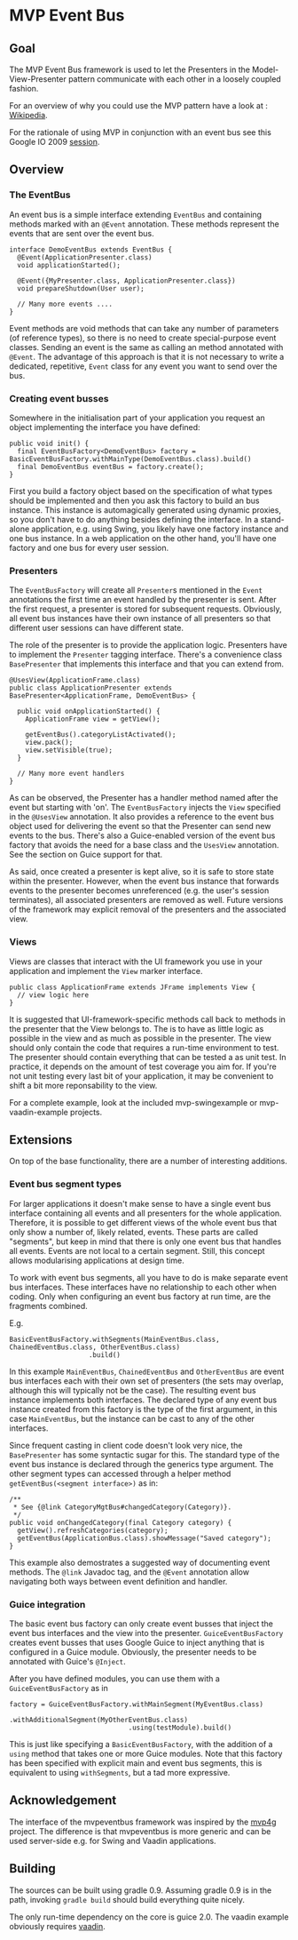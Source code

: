 MVP Event Bus
=============

Goal
----

The MVP Event Bus framework is used to let the Presenters in the Model-View-Presenter pattern communicate with each other in a loosely coupled fashion.

For an overview of why you could use the MVP pattern have a look at : [Wikipedia](http://en.wikipedia.org/wiki/Model-view-presenter).

For the rationale of using MVP in conjunction with an event bus see this Google IO 2009 [session](http://code.google.com/events/io/2009/sessions/GoogleWebToolkitBestPractices.html).

Overview
--------

### The EventBus

An event bus is a simple interface extending `EventBus` and containing methods marked with an `@Event` annotation. These methods represent the events that are sent over the event bus.

    interface DemoEventBus extends EventBus {
      @Event(ApplicationPresenter.class)
      void applicationStarted();

      @Event({MyPresenter.class, ApplicationPresenter.class})
      void prepareShutdown(User user);

      // Many more events ....
    }

Event methods are void methods that can take any number of parameters (of reference types), so there is no need to create special-purpose event classes. Sending an event is the same as calling an method annotated with `@Event`. The advantage of this approach is that it is not necessary to write a dedicated, repetitive, `Event` class for any event you want to send over the bus.

### Creating event busses

Somewhere in the initialisation part of your application you request an object implementing the interface you have defined:

    public void init() {
      final EventBusFactory<DemoEventBus> factory = BasicEventBusFactory.withMainType(DemoEventBus.class).build()
      final DemoEventBus eventBus = factory.create();
    }

First you build a factory object based on the specification of what types should be implemented and then you ask this factory to build an bus instance. This instance is automagically generated using dynamic proxies, so you don't have to do anything besides defining the interface. In a stand-alone application, e.g. using Swing, you  likely have one factory instance and one bus instance. In a web application on the other hand, you'll have one factory and one bus for every user session.


### Presenters

The `EventBusFactory` will create all `Presenter`s mentioned in the `Event` annotations the first time an event handled by the presenter is sent. After the first request, a presenter is stored for subsequent requests. Obviously, all event bus instances have their own instance of all presenters so that different user sessions can have different state.

The role of the presenter is to provide the application logic. Presenters have to implement the `Presenter` tagging interface. There's a convenience class `BasePresenter` that implements this interface and that you can extend from.

    @UsesView(ApplicationFrame.class)
    public class ApplicationPresenter extends BasePresenter<ApplicationFrame, DemoEventBus> {

      public void onApplicationStarted() {
        ApplicationFrame view = getView();

        getEventBus().categoryListActivated();
        view.pack();
        view.setVisible(true);
      }
   
      // Many more event handlers
    }

As can be observed, the Presenter has a handler method named after the event but starting with 'on'. The `EventBusFactory` injects the `View` specified in the `@UsesView` annotation. It also provides a reference to the event bus object used for delivering the event so that the Presenter can send new events to the bus. There's also a Guice-enabled version of the event bus factory that avoids the need for a base class and the `UsesView` annotation. See the section on Guice support for that.

As said, once created a presenter is kept alive, so it is safe to store state within the presenter. However, when the event bus instance that forwards events to the presenter becomes unreferenced (e.g. the user's session terminates), all associated presenters are removed as well.  Future versions of the framework may explicit removal of the presenters and the associated view.

### Views

Views are classes that interact with the UI framework you use in your application and implement the `View` marker interface.

    public class ApplicationFrame extends JFrame implements View {
      // view logic here
    }

It is suggested that UI-framework-specific methods call back to methods in the presenter that the View belongs to. The is to have as little logic as possible in the view and as much as possible in the presenter. The view should only contain the code that requires a run-time environment to test. The presenter should contain everything that can be tested a as unit test. In practice, it depends on the amount of test coverage you aim for. If you're not unit testing every last bit of your application, it may be convenient to shift a bit more reponsability to the view.

For a complete example, look at the included mvp-swingexample or mvp-vaadin-example projects.

## Extensions

On top of the base functionality, there are a number of interesting additions.

### Event bus segment types

For larger applications it doesn't make sense to have a single event bus interface containing all events and all presenters for the whole application. Therefore, it is possible to get different views of the whole event bus that only show a number of, likely related, events. These parts are called "segments", but keep in mind that there is only one event bus that handles all events. Events are not local to a certain segment. Still, this concept allows modularising applications at design time.

To work with event bus segments, all you have to do is make separate event bus interfaces. These interfaces have no relationship to each other when coding. Only when configuring an event bus factory at run time, are the fragments combined.

E.g.

    BasicEventBusFactory.withSegments(MainEventBus.class, ChainedEventBus.class, OtherEventBus.class)
                        .build()

In this example `MainEventBus`, `ChainedEventBus` and `OtherEventBus` are event bus interfaces each with their own set of presenters (the sets may overlap, although this will typically not be the case). The resulting event bus instance implements both interfaces. The declared type of any event bus instance created from this factory is the type of the first argument, in this case `MainEventBus`, but the instance can be cast to any of the other interfaces. 

Since frequent casting in client code doesn't look very nice, the `BasePresenter` has some syntactic sugar for this. The standard type of the event bus instance is declared through the generics type argument. The other segment types can accessed through a helper method `getEventBus(<segment interface>)` as in:

    /**
     * See {@link CategoryMgtBus#changedCategory(Category)}.
     */
    public void onChangedCategory(final Category category) {
      getView().refreshCategories(category);
      getEventBus(ApplicationBus.class).showMessage("Saved category");
    }

This example also demostrates a suggested way of documenting event methods. The `@link` Javadoc tag, and the `@Event` annotation allow navigating both ways between event definition and handler.   

### Guice integration

The basic event bus factory can only create event busses that inject the event bus interfaces and the view into the presenter. `GuiceEventBusFactory` creates event busses that uses Google Guice to inject anything that is configured in a Guice module. Obviously, the presenter needs to be annotated with Guice's `@Inject`.

After you have defined modules, you can use them with a `GuiceEventBusFactory` as in

    factory = GuiceEventBusFactory.withMainSegment(MyEventBus.class)
                                  .withAdditionalSegment(MyOtherEventBus.class)
                                  .using(testModule).build()

This is just like specifying a `BasicEventBusFactory`, with the addition of a `using` method that takes one or more Guice modules. Note that this factory has been specified with explicit main and event bus segments, this is equivalent to using `withSegments`, but a tad more expressive.

## Acknowledgement

The interface of the mvpeventbus framework was inspired by the [mvp4g](http://code.google.com/p/mvp4g/) project. The difference is that mvpeventbus is more generic and can be used server-side e.g. for Swing and Vaadin applications.

Building
--------

The sources can be built using gradle 0.9. Assuming gradle 0.9 is in the path, invoking `gradle build` should build everything quite nicely.

The only run-time dependency on the core is guice 2.0. The vaadin example obviously requires [vaadin](http://www.vaadin.com/).
